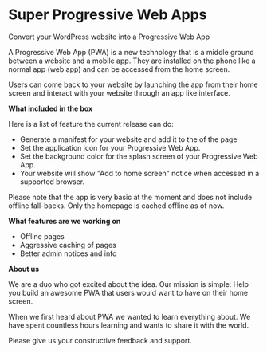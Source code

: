 # Super Progressive Web Apps
Convert your WordPress website into a Progressive Web App

A Progressive Web App (PWA) is a new technology that is a middle ground between a website and a mobile app. They are installed on the phone like a normal app (web app) and can be accessed from the home screen. 

Users can come back to your website by launching the app from their home screen and interact with your website through an app like interface. 

**What included in the box**

Here is a list of feature the current release can do: 

* Generate a manifest for your website and add it to the <head> of the page
* Set the application icon for your Progressive Web App. 
* Set the background color for the splash screen of your Progressive Web App. 
* Your website will show "Add to home screen" notice when accessed in a supported browser.

Please note that the app is very basic at the moment and does not include offline fall-backs. Only the homepage is cached offline as of now.

**What features are we working on**

* Offline pages
* Aggressive caching of pages
* Better admin notices and info

**About us**

We are a duo who got excited about the idea. Our mission is simple: Help you build an awesome PWA that users would want to have on their home screen.

When we first heard about PWA we wanted to learn everything about. We have spent countless hours learning and wants to share it with the world. 

Please give us your constructive feedback and support. 